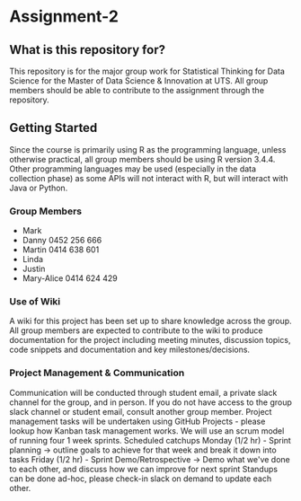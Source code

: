  # Assignment-2

## What is this repository for?
This repository is for the major group work for Statistical Thinking for Data Science for the Master of Data Science & Innovation at UTS. All group members should be able to contribute to the assignment through the repository.


## Getting Started
Since the course is primarily using R as the programming language, unless otherwise practical, all group members should be using R version 3.4.4. Other programming languages may be used (especially in the data collection phase) as some APIs will not interact with R, but will interact with Java or Python. 

### Group Members
* Mark 
* Danny 0452 256 666
* Martin 0414 638 601
* Linda
* Justin 
* Mary-Alice 0414 624 429

### Use of Wiki
A wiki for this project has been set up to share knowledge across the group. All group members are expected to contribute to the wiki to produce documentation for the project including meeting minutes, discussion topics, code snippets and documentation and key milestones/decisions.

### Project Management & Communication
Communication will be conducted through student email, a private slack channel for the group, and in person. If you do not have access to the group slack channel or student email, consult another group member. Project management tasks will be undertaken using GitHub Projects - please lookup how Kanban task management works. 
We will use an scrum model of running four 1 week sprints.
Scheduled catchups
Monday (1/2 hr) - Sprint planning -> outline goals to achieve for that week and break it down into tasks
Friday (1/2 hr) - Sprint Demo/Retrospective -> Demo what we've done to each other, and discuss how we can improve for next sprint
Standups can be done ad-hoc, please check-in slack on demand to update each other.


